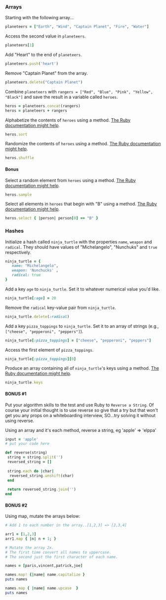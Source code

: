 ### Arrays

Starting with the following array...

```rb
planeteers = ["Earth", "Wind", "Captain Planet", "Fire", "Water"]
```

Access the second value in `planeteers`.

```rb
planeteers[1]
```

Add "Heart" to the end of `planeteers`.

```rb
planeteers.push('heart')
```

Remove "Captain Planet" from the array.

```rb
planeteers.delete("Captain Planet")
```

Combine `planeteers` with `rangers = ["Red", "Blue", "Pink", "Yellow", "Black"]` and save the result in a variable called `heroes`.

```rb
heros = planeteers.concat(rangers)
heros = planeteers + rangers
```

Alphabetize the contents of `heroes` using a method. [The Ruby documentation might help](http://ruby-doc.org/core-2.2.0/Array.html).

```rb
heros.sort
```

Randomize the contents of `heroes` using a method. [The Ruby documentation might help](http://ruby-doc.org/core-2.2.0/Array.html).

```rb
heros.shuffle
```

#### Bonus

Select a random element from `heroes` using a method. [The Ruby documentation might help](http://ruby-doc.org/core-2.2.0/Array.html).

```rb
heros.sample
```

Select all elements in `heroes` that begin with "B" using a method. [The Ruby documentation might help](http://ruby-doc.org/core-2.2.0/Array.html).

```rb
heros.select { |person| person[0] == "B" }
```

### Hashes

Initialize a hash called `ninja_turtle` with the properties `name`, `weapon` and `radical`. They should have values of "Michelangelo", "Nunchuks" and `true` respectively.

```rb
ninja_turtle = {
   name: "Michelangelo",  
   weapon: 'Nunchucks' ,
   radical: true
} 
```

Add a key `age` to `ninja_turtle`. Set it to whatever numerical value you'd like.

```rb
ninja_turtle[:age] = 20
```

Remove the `radical` key-value pair from `ninja_turtle`.

```rb
ninja_turtle.delete(:radical)
```

Add a key `pizza_toppings` to `ninja_turtle`. Set it to an array of strings (e.g., `["cheese", "pepperoni", "peppers"]`).

```rb
ninja_turtle[:pizza_toppings] = ["cheese", "pepperoni", "peppers"]
```

Access the first element of `pizza_toppings`.

```rb
ninja_turtle[:pizza_toppings][0]
```

Produce an array containing all of `ninja_turtle`'s keys using a method. [The Ruby documentation might help](http://ruby-doc.org/core-1.9.3/Hash.html).

```rb
ninja_turtle.keys
```

#### BONUS #1 
Put your algorithm skills to the test and use Ruby to `Reverse a String`.  Of course your initial thought is to use reverse so give that a try but that won't get you any props on  a whiteboarding interview, SO...try solving it without using reverse.  

Using an array and it's each method, reverse a string, eg 'apple' => 'elppa'

```rb
input = 'apple'
# put your code here
```

```rb
def reverse(string)
 string = string.split('')
 reversed_string = []
 
 string.each do |char|
  reversed_string.unshift(char)
 end
 
 return reversed_string.join('')
end
```

#### BONUS #2
Using map, mutate the arrays below:

```ruby
# Add 1 to each number in the array..[1,2,3] => [2,3,4]

arr1 = [1,2,3]
arr1.map { |n| n + 1; } 
```

```ruby
# Mutate the array 2x. 
# The first time convert all names to uppercase. 
# The second just the first character of each name. 

names = [paris,vincent,patrick,joe]

names.map! {|name| name.capitalize }
puts names

names.map { |name| name.upcase  }
puts names
```
